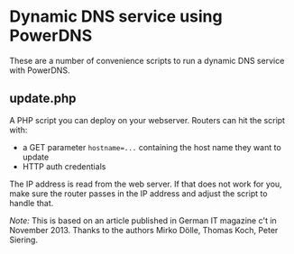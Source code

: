 Dynamic DNS service using PowerDNS
==================================

These are a number of convenience scripts to run a dynamic DNS service with PowerDNS.

update.php
----------
A PHP script you can deploy on your webserver. Routers can hit the script with:

* a GET parameter ``hostname=...`` containing the host name they want to update
* HTTP auth credentials

The IP address is read from the web server. If that does not work for you, make sure the router passes in the IP address and adjust the script to handle that.

*Note:* This is based on an article published in German IT magazine c't in November 2013. Thanks to the authors Mirko Dölle, Thomas Koch, Peter Siering.


